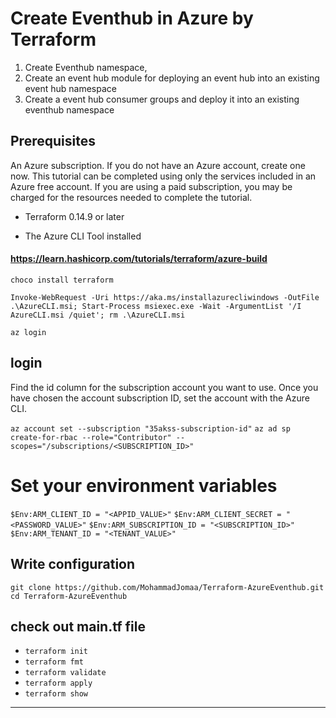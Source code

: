 # Create  Eventhub in Azure by Terraform
1. Create Eventhub namespace,
2. Create an event hub module for deploying an event hub into an existing event hub namespace
3. Create a event hub consumer groups and deploy it into an existing eventhub namespace

## Prerequisites
An Azure subscription. If you do not have an Azure account, create one now. This tutorial can be completed using only the services included in an Azure free account.
If you are using a paid subscription, you may be charged for the resources needed to complete the tutorial.

- Terraform 0.14.9 or later

- The Azure CLI Tool installed

#### https://learn.hashicorp.com/tutorials/terraform/azure-build

`choco install terraform`

`Invoke-WebRequest -Uri https://aka.ms/installazurecliwindows -OutFile .\AzureCLI.msi; Start-Process msiexec.exe -Wait -ArgumentList '/I AzureCLI.msi /quiet'; rm .\AzureCLI.msi`


`az login`
## login 
Find the id column for the subscription account you want to use.
Once you have chosen the account
subscription ID, set the account with the Azure CLI.

`az account set --subscription "35akss-subscription-id"`
`az ad sp create-for-rbac --role="Contributor" --scopes="/subscriptions/<SUBSCRIPTION_ID>"`

# Set your environment variables

`$Env:ARM_CLIENT_ID = "<APPID_VALUE>"`
`$Env:ARM_CLIENT_SECRET = "<PASSWORD_VALUE>"`
`$Env:ARM_SUBSCRIPTION_ID = "<SUBSCRIPTION_ID>"`
`$Env:ARM_TENANT_ID = "<TENANT_VALUE>"`

## Write configuration

`git clone https://github.com/MohammadJomaa/Terraform-AzureEventhub.git`
`cd Terraform-AzureEventhub`

## check out main.tf file 

- `terraform init`
- `terraform fmt`
- `terraform validate`
- `terraform apply`
- `terraform show` 



-------------------------------------
